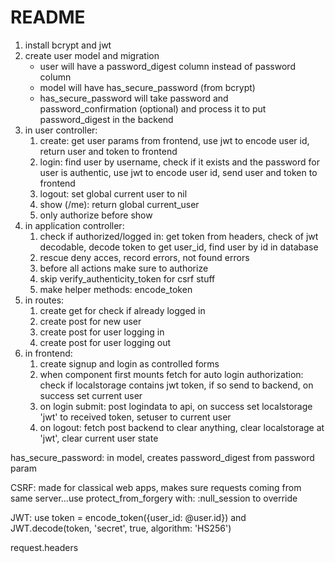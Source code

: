 # README

1. install bcrypt and jwt 
2. create user model and migration
    - user will have a password_digest column instead of password column 
    - model will have has_secure_password (from bcrypt)
    - has_secure_password will take password and password_confirmation (optional) and process it to put password_digest in the backend
3. in user controller:
    1. create: get user params from frontend, use jwt to encode user id, return user and token to frontend
    2. login: find user by username, check if it exists and the password for user is authentic, use jwt to encode user id, send user and token to frontend
    3. logout: set global current user to nil
    4. show (/me): return global current_user
    5. only authorize before show
4. in application controller:
    1. check if authorized/logged in: get token from headers, check of jwt decodable, decode token to get user_id, find user by id in database
    2. rescue deny acces, record errors, not found errors 
    3. before all actions make sure to authorize
    4. skip verify_authenticity_token for csrf stuff
    5. make helper methods: encode_token
5. in routes:
    1. create get for check if already logged in
    2. create post for new user
    3. create post for user logging in
    4. create post for user logging out
6. in frontend:
    1. create signup and login as controlled forms
    2. when component first mounts fetch for auto login authorization: check if localstorage contains jwt token, if so send to backend, on success set current user
    3. on login submit: post logindata to api, on success set localstorage 'jwt' to received token, setuser to current user
    4. on logout: fetch post backend to clear anything, clear localstorage at 'jwt', clear current user state

has_secure_password: in model, creates password_digest from password param

CSRF: made for classical web apps, makes sure requests coming from same server...use
protect_from_forgery with: :null_session
to override

JWT: use token = encode_token({user_id: @user.id}) and JWT.decode(token, 'secret', true, algorithm: 'HS256')

request.headers